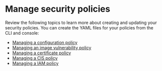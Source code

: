 # Manage security policies

Review the following topics to learn more about creating and updating your security policies. You can create the YAML files for your policies from the CLI and console: 

- [Managing a configuration policy](create_config_pol.md)
- [Managing an image vulnerability policy](create_image_vuln.md)
- [Managing a certificate policy](create_cert_pol.md)
- [Managing a CIS policy](create_cis_pol.md)
- [Managing a IAM policy](create_iam_pol.md)

<!--the next links will Managing a configuration-XXX policy; for example Managing an image vulnerability policy-->
